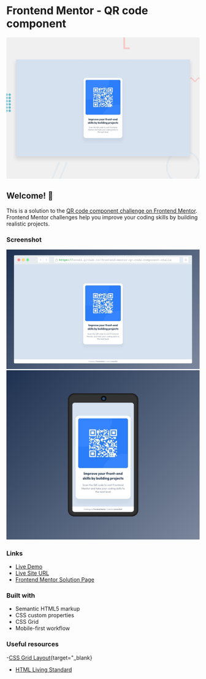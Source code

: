 # Frontend Mentor - QR code component

![Design preview for the QR code component coding challenge](./design/desktop-preview.jpg)

## Welcome! 👋

This is a solution to the <a href="https://www.frontendmentor.io/challenges/qr-code-component-iux_sIO_H" target="_blank">QR code component challenge on Frontend Mentor</a>. Frontend Mentor challenges help you improve your coding skills by building realistic projects.

### Screenshot

![Desktop](./images/QR_code%20component_screeshot_desktop.png)
![Mobile](./images/QR_code%20component_screeshot_mobile.png)

### Links

- <a href="https://ucod3.github.io/frontend-mentor-qr-code-component-challenge/" target="_blank">Live Demo</a>
- <a href="https://github.com/ucod3/frontend-mentor-qr-code-component-challenge" target="_blank">Live Site URL</a>
- <a href="https://www.frontendmentor.io/solutions/mobilefirst-qr-code-component-solution-wCXfbw9eAl" target="_blank">Frontend Mentor Solution Page</a>

### Built with

- Semantic HTML5 markup
- CSS custom properties
- CSS Grid
- Mobile-first workflow

### Useful resources

-[CSS Grid Layout](https://developer.mozilla.org/en-US/docs/Web/CSS/CSS_Grid_Layout){target="\_blank}

- <a href="https://html.spec.whatwg.org/" target="_blank">HTML Living Standard</a>
